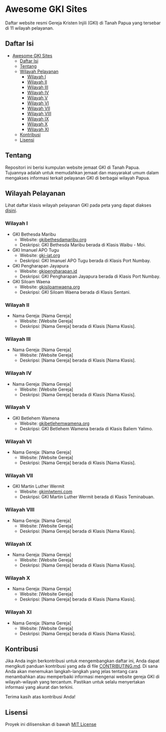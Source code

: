 # Awesome GKI Sites

Daftar website resmi Gereja Kristen Injili (GKI) di Tanah Papua yang tersebar di 11 wilayah pelayanan.

## Daftar Isi
- [Awesome GKI Sites](#awesome-gki-sites)
  - [Daftar Isi](#daftar-isi)
  - [Tentang](#tentang)
  - [Wilayah Pelayanan](#wilayah-pelayanan)
    - [Wilayah I](#wilayah-i)
    - [Wilayah II](#wilayah-ii)
    - [Wilayah III](#wilayah-iii)
    - [Wilayah IV](#wilayah-iv)
    - [Wilayah V](#wilayah-v)
    - [Wilayah VI](#wilayah-vi)
    - [Wilayah VII](#wilayah-vii)
    - [Wilayah VIII](#wilayah-viii)
    - [Wilayah IX](#wilayah-ix)
    - [Wilayah X](#wilayah-x)
    - [Wilayah XI](#wilayah-xi)
  - [Kontribusi](#kontribusi)
  - [Lisensi](#lisensi)

## Tentang

Repositori ini berisi kumpulan website jemaat GKI di Tanah Papua. Tujuannya adalah untuk memudahkan jemaat dan masyarakat umum dalam mengakses informasi terkait pelayanan GKI di berbagai wilayah Papua.

## Wilayah Pelayanan

Lihat daftar klasis wilayah pelayanan GKI pada peta yang dapat diakses [disini](images/peta-pelayanan-gki.jpg).

### Wilayah I
* GKI Bethesda Maribu
  - Website: [gkibethesdamaribu.org](https://gkibethesdamaribu.org)
  - Deskripsi: GKI Bethesda Maribu berada di Klasis Waibu - Moi.
* GKI Imanuel APO Tugu
  - Website: [gki-iat.org](https://gki-iat.org)
  - Deskripsi: GKI Imanuel APO Tugu berada di Klasis Port Numbay.
* GKI Pengharapan Jayapura
  - Website: [gkipengharapan.id](https://gkipengharapan.id)
  - Deskripsi: GKI Pengharapan Jayapura berada di Klasis Port Numbay.
* GKI Siloam Waena
  - Website: [gkisiloamwaena.org](https://gkisiloamwaena.org)
  - Deskripsi: GKI Siloam Waena berada di Klasis Sentani.

### Wilayah II
* Nama Gereja: [Nama Gereja]
  - Website: [Website Gereja]
  - Deskripsi: [Nama Gereja] berada di Klasis [Nama Klasis].

### Wilayah III
* Nama Gereja: [Nama Gereja]
  - Website: [Website Gereja]
  - Deskripsi: [Nama Gereja] berada di Klasis [Nama Klasis].

### Wilayah IV
* Nama Gereja: [Nama Gereja]
  - Website: [Website Gereja]
  - Deskripsi: [Nama Gereja] berada di Klasis [Nama Klasis].

### Wilayah V
* GKI Betlehem Wamena
  - Website: [gkibetlehemwamena.org](https://gkibetlehemwamena.org)
  - Deskripsi: GKI Betlehem Wamena berada di Klasis Baliem Yalimo.

### Wilayah VI
* Nama Gereja: [Nama Gereja]
  - Website: [Website Gereja]
  - Deskripsi: [Nama Gereja] berada di Klasis [Nama Klasis].

### Wilayah VII
* GKI Martin Luther Wermit
  - Website: [gkimlwtemi.com](https://www.gkimlwtemi.com)
  - Deskripsi: GKI Martin Luther Wermit berada di Klasis Teminabuan.

### Wilayah VIII
* Nama Gereja: [Nama Gereja]
  - Website: [Website Gereja]
  - Deskripsi: [Nama Gereja] berada di Klasis [Nama Klasis].

### Wilayah IX
* Nama Gereja: [Nama Gereja]
  - Website: [Website Gereja]
  - Deskripsi: [Nama Gereja] berada di Klasis [Nama Klasis].

### Wilayah X
* Nama Gereja: [Nama Gereja]
  - Website: [Website Gereja]
  - Deskripsi: [Nama Gereja] berada di Klasis [Nama Klasis].

### Wilayah XI
* Nama Gereja: [Nama Gereja]
  - Website: [Website Gereja]
  - Deskripsi: [Nama Gereja] berada di Klasis [Nama Klasis].

## Kontribusi

Jika Anda ingin berkontribusi untuk mengembangkan daftar ini, Anda dapat mengikuti panduan kontribusi yang ada di file [CONTRIBUTING.md](CONTRIBUTING.md). Di sana Anda akan menemukan langkah-langkah yang jelas tentang cara menambahkan atau memperbaiki informasi mengenai website gereja GKI di wilayah-wilayah yang tercantum. Pastikan untuk selalu menyertakan informasi yang akurat dan terkini. 

Terima kasih atas kontribusi Anda!

## Lisensi

Proyek ini dilisensikan di bawah [MIT License](LICENSE)